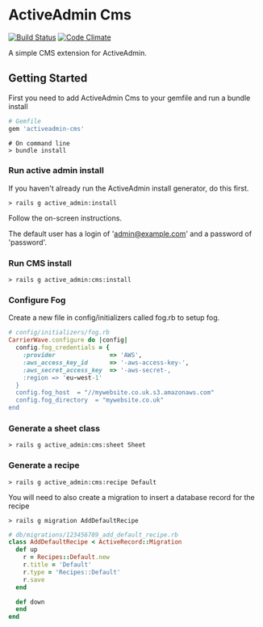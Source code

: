 # ActiveAdmin Cms

[![Build Status](https://secure.travis-ci.org/adamphillips/activeadmin-cms.png)](http://travis-ci.org/adamphillips/activeadmin-cms)  [![Code Climate](https://codeclimate.com/badge.png)](https://codeclimate.com/github/adamphillips/activeadmin-cms)

A simple CMS extension for ActiveAdmin.

## Getting Started

First you need to add ActiveAdmin Cms to your gemfile and run a bundle install
```ruby
# Gemfile
gem 'activeadmin-cms'
```
```console
# On command line
> bundle install
```

### Run active admin install

If you haven't already run the ActiveAdmin install generator, do this first.
```console
> rails g active_admin:install
```
Follow the on-screen instructions.

The default user has a login of 'admin@example.com' and a password of 'password'.

### Run CMS install
```console
> rails g active_admin:cms:install
```
### Configure Fog

Create a new file in config/initializers called fog.rb to setup fog.
```ruby
# config/initializers/fog.rb
CarrierWave.configure do |config|
  config.fog_credentials = {
    :provider               => 'AWS',
    :aws_access_key_id      => '-aws-access-key-',
    :aws_secret_access_key  => '-aws-secret-,
    :region => 'eu-west-1'
  }
  config.fog_host  = "//mywebsite.co.uk.s3.amazonaws.com"
  config.fog_directory  = "mywebsite.co.uk"
end
```

### Generate a sheet class
```console
> rails g active_admin:cms:sheet Sheet
```
### Generate a recipe
```console
> rails g active_admin:cms:recipe Default
```
You will need to also create a migration to insert a database record for the recipe
```console
> rails g migration AddDefaultRecipe
```
```ruby
# db/migrations/123456789_add_default_recipe.rb
class AddDefaultRecipe < ActiveRecord::Migration
  def up
    r = Recipes::Default.new
    r.title = 'Default'
    r.type = 'Recipes::Default'
    r.save
  end

  def down
  end
end
```

